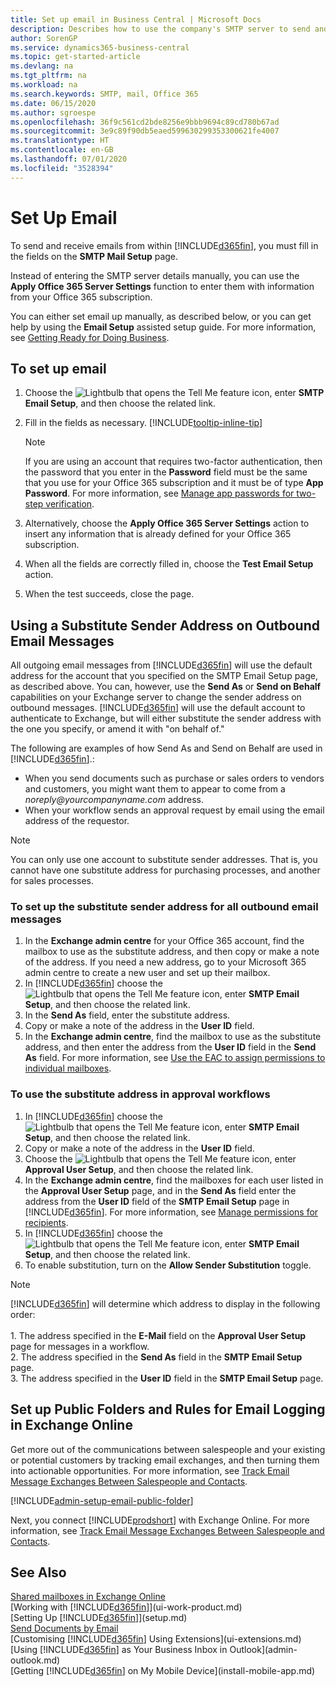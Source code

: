 ```yaml
---
title: Set up email in Business Central | Microsoft Docs
description: Describes how to use the company's SMTP server to send and receive email messages within Business Central, or alternatively how to use the email server settings created with the Office 365 subscription.
author: SorenGP
ms.service: dynamics365-business-central
ms.topic: get-started-article
ms.devlang: na
ms.tgt_pltfrm: na
ms.workload: na
ms.search.keywords: SMTP, mail, Office 365
ms.date: 06/15/2020
ms.author: sgroespe
ms.openlocfilehash: 36f9c561cd2bde8256e9bbb9694c89cd780b67ad
ms.sourcegitcommit: 3e9c89f90db5eaed599630299353300621fe4007
ms.translationtype: HT
ms.contentlocale: en-GB
ms.lasthandoff: 07/01/2020
ms.locfileid: "3528394"
---
```

# <a name="set-up-email"></a>Set Up Email

To send and receive emails from within [!INCLUDE[d365fin](includes/d365fin_md.md)], you must fill in the fields on the **SMTP Mail Setup** page.

Instead of entering the SMTP server details manually, you can use the **Apply Office 365 Server Settings** function to enter them with information from your Office 365 subscription.

You can either set email up manually, as described below, or you can get help by using the **Email Setup** assisted setup guide. For more information, see [Getting Ready for Doing Business](ui-get-ready-business.md).  

## <a name="to-set-up-email"></a>To set up email

1. Choose the ![Lightbulb that opens the Tell Me feature](media/ui-search/search_small.png "Tell me what you want to do") icon, enter **SMTP Email Setup**, and then choose the related link.
2. Fill in the fields as necessary. [!INCLUDE[tooltip-inline-tip](includes/tooltip-inline-tip_md.md)]

    > [!NOTE]
    > If you are using an account that requires two-factor authentication, then the password that you enter in the **Password** field must be the same that you use for your Office 365 subscription and it must be of type **App Password**. For more information, see [Manage app passwords for two-step verification](/azure/active-directory/user-help/multi-factor-authentication-end-user-app-passwords).
3. Alternatively, choose the **Apply Office 365 Server Settings** action to insert any information that is already defined for your Office 365 subscription.
4. When all the fields are correctly filled in, choose the **Test Email Setup** action.
5. When the test succeeds, close the page.

## <a name="using-a-substitute-sender-address-on-outbound-email-messages"></a>Using a Substitute Sender Address on Outbound Email Messages

All outgoing email messages from [!INCLUDE[d365fin](includes/d365fin_md.md)] will use the default address for the account that you specified on the SMTP Email Setup page, as described above. You can, however, use the **Send As** or **Send on Behalf** capabilities on your Exchange server to change the sender address on outbound messages. [!INCLUDE[d365fin](includes/d365fin_md.md)] will use the default account to authenticate to Exchange, but will either substitute the sender address with the one you specify, or amend it with "on behalf of."

The following are examples of how Send As and Send on Behalf are used in [!INCLUDE[d365fin](includes/d365fin_md.md)].:

 * When you send documents such as purchase or sales orders to vendors and customers, you might want them to appear to come from a _noreply@yourcompanyname.com_ address.
 * When your workflow sends an approval request by email using the email address of the requestor.

> [!Note]
> You can only use one account to substitute sender addresses. That is, you cannot have one substitute address for purchasing processes, and another for sales processes.

### <a name="to-set-up-the-substitute-sender-address-for-all-outbound-email-messages"></a>To set up the substitute sender address for all outbound email messages
1. In the **Exchange admin centre** for your Office 365 account, find the mailbox to use as the substitute address, and then copy or make a note of the address. If you need a new address, go to your Microsoft 365 admin centre to create a new user and set up their mailbox.
2. In [!INCLUDE[d365fin](includes/d365fin_md.md)] choose the ![Lightbulb that opens the Tell Me feature](media/ui-search/search_small.png "Tell me what you want to do") icon, enter **SMTP Email Setup**, and then choose the related link.
3. In the **Send As** field, enter the substitute address.
4. Copy or make a note of the address in the **User ID** field.
5. In the **Exchange admin centre**, find the mailbox to use as the substitute address, and then enter the address from the **User ID** field in the **Send As** field. For more information, see [Use the EAC to assign permissions to individual mailboxes](/Exchange/recipients/mailbox-permissions?view=exchserver-2019#use-the-eac-to-assign-permissions-to-individual-mailboxes).

### <a name="to-use-the-substitute-address-in-approval-workflows"></a>To use the substitute address in approval workflows

1. In [!INCLUDE[d365fin](includes/d365fin_md.md)] choose the ![Lightbulb that opens the Tell Me feature](media/ui-search/search_small.png "Tell me what you want to do") icon, enter **SMTP Email Setup**, and then choose the related link.
2. Copy or make a note of the address in the **User ID** field.
3. Choose the ![Lightbulb that opens the Tell Me feature](media/ui-search/search_small.png "Tell me what you want to do") icon, enter **Approval User Setup**, and then choose the related link.
4. In the **Exchange admin centre**, find the mailboxes for each user listed in the **Approval User Setup** page, and in the **Send As** field enter the address from the **User ID** field of the **SMTP Email Setup** page in [!INCLUDE[d365fin](includes/d365fin_md.md)]. For more information, see [Manage permissions for recipients](/Exchange/recipients/mailbox-permissions?view=exchserver-2019).
5. In [!INCLUDE[d365fin](includes/d365fin_md.md)] choose the ![Lightbulb that opens the Tell Me feature](media/ui-search/search_small.png "Tell me what you want to do") icon, enter **SMTP Email Setup**, and then choose the related link.
6. To enable substitution, turn on the **Allow Sender Substitution** toggle.

> [!Note]
> [!INCLUDE[d365fin](includes/d365fin_md.md)] will determine which address to display in the following order: <br><br> 1. The address specified in the **E-Mail** field on the **Approval User Setup** page for messages in a workflow. <br> 2. The address specified in the **Send As** field in the **SMTP Email Setup** page. <br> 3. The address specified in the **User ID** field in the **SMTP Email Setup** page.

## <a name="set-up-public-folders-and-rules-for-email-logging-in-exchange-online"></a>Set up Public Folders and Rules for Email Logging in Exchange Online

Get more out of the communications between salespeople and your existing or potential customers by tracking email exchanges, and then turning them into actionable opportunities. For more information, see [Track Email Message Exchanges Between Salespeople and Contacts](marketing-set-up-email-logging.md).  

[!INCLUDE[admin-setup-email-public-folder](includes/admin-setup-email-public-folder.md)]

Next, you connect [!INCLUDE[prodshort](includes/prodshort.md)] with Exchange Online. For more information, see [Track Email Message Exchanges Between Salespeople and Contacts](marketing-set-up-email-logging.md).  

## <a name="see-also"></a>See Also

[Shared mailboxes in Exchange Online](/exchange/collaboration-exo/shared-mailboxes)  
[Working with [!INCLUDE[d365fin](includes/d365fin_md.md)]](ui-work-product.md)  
[Setting Up [!INCLUDE[d365fin](includes/d365fin_md.md)]](setup.md)  
[Send Documents by Email](ui-how-send-documents-email.md)  
[Customising [!INCLUDE[d365fin](includes/d365fin_md.md)] Using Extensions](ui-extensions.md)  
[Using [!INCLUDE[d365fin](includes/d365fin_md.md)] as Your Business Inbox in Outlook](admin-outlook.md)  
[Getting [!INCLUDE[d365fin](includes/d365fin_md.md)] on My Mobile Device](install-mobile-app.md)
